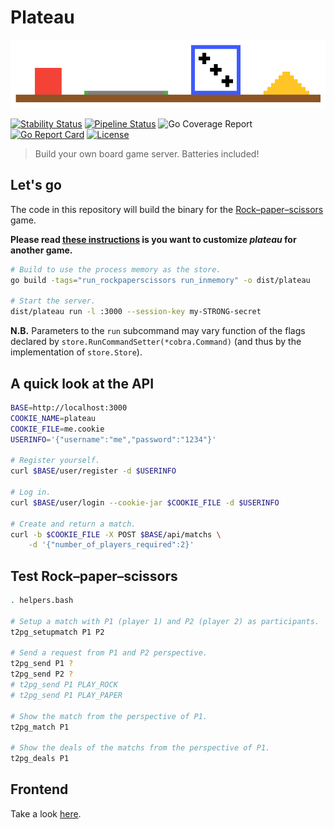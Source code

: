 # Plateau

<p align="center">
    <img src="docs/content/assets/img/plateau-logo.png" alt="Plateau" title="Plateau" />
</p>

[![Stability Status](https://img.shields.io/badge/stability-unstable-yellow.svg)](https://github.com/orangemug/stability-badges)
[![Pipeline Status](https://gitlab.com/le-garff-yoann/plateau/badges/master/pipeline.svg)](https://gitlab.com/le-garff-yoann/plateau/pipelines)
![Go Coverage Report](https://gitlab.com/le-garff-yoann/plateau/badges/master/coverage.svg?job=go:test)
[![Go Report Card](https://goreportcard.com/badge/github.com/le-garff-yoann/plateau)](https://goreportcard.com/report/github.com/le-garff-yoann/plateau)
[![License](https://img.shields.io/badge/License-Apache%202.0-blue.svg)](LICENSE)

> Build your own board game server. Batteries included!

## Let's go

The code in this repository will build the binary for the [Rock–paper–scissors](https://en.wikipedia.org/wiki/Rock%E2%80%93paper%E2%80%93scissors) game.

**Please read [these instructions](CUSTOMIZING.md) is you want to customize *plateau* for another game.**

```bash
# Build to use the process memory as the store.
go build -tags="run_rockpaperscissors run_inmemory" -o dist/plateau 

# Start the server.
dist/plateau run -l :3000 --session-key my-STRONG-secret
```

**N.B.** Parameters to the `run` subcommand may vary function of the flags declared by `store.RunCommandSetter(*cobra.Command)` (and thus by the implementation of `store.Store`).

## A quick look at the API

```bash
BASE=http://localhost:3000
COOKIE_NAME=plateau
COOKIE_FILE=me.cookie
USERINFO='{"username":"me","password":"1234"}'

# Register yourself.
curl $BASE/user/register -d $USERINFO

# Log in.
curl $BASE/user/login --cookie-jar $COOKIE_FILE -d $USERINFO

# Create and return a match.
curl -b $COOKIE_FILE -X POST $BASE/api/matchs \
    -d '{"number_of_players_required":2}'
```

## Test Rock–paper–scissors

```bash
. helpers.bash

# Setup a match with P1 (player 1) and P2 (player 2) as participants.
t2pg_setupmatch P1 P2

# Send a request from P1 and P2 perspective.
t2pg_send P1 ?
t2pg_send P2 ? 
# t2pg_send P1 PLAY_ROCK
# t2pg_send P1 PLAY_PAPER

# Show the match from the perspective of P1.
t2pg_match P1

# Show the deals of the matchs from the perspective of P1.
t2pg_deals P1
```

## Frontend

Take a look [here](vue/plateau/).
